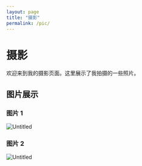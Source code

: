 ```yaml
---
layout: page
title: "摄影"
permalink: /pic/
---
```


# 摄影

欢迎来到我的摄影页面。这里展示了我拍摄的一些照片。

## 图片展示

### 图片 1
<img src="{{site.baseurl | prepend: site.url}}/assets/images/1.JPG" alt="Untitled" />

### 图片 2
<img src="{{site.baseurl | prepend: site.url}}/assets/images/2.JPG" alt="Untitled" />